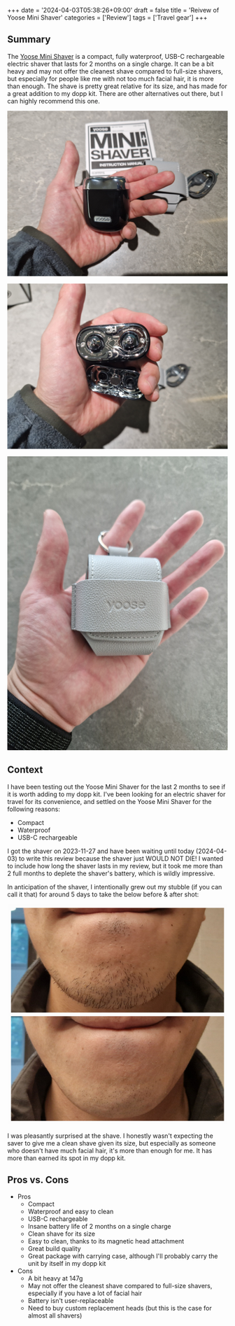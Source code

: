 +++
date = '2024-04-03T05:38:26+09:00'
draft = false
title = 'Reivew of Yoose Mini Shaver'
categories = ['Review']
tags = ['Travel gear']
+++

## Summary

The [Yoose Mini Shaver](https://yoosetech.com/products/mini-shaver) is a compact, fully waterproof, USB-C rechargeable electric shaver that lasts for 2 months on a single charge. It can be a bit heavy and may not offer the cleanest shave compared to full-size shavers, but especially for people like me with not too much facial hair, it is more than enough. The shave is pretty great relative for its size, and has made for a great addition to my dopp kit. There are other alternatives out there, but I can highly recommend this one.

![The shaver and its contents](full.jpg)

![Magnetic head attachment](magnetic_head.jpg)

![Carrying case](case.jpg)

## Context

I have been testing out the Yoose Mini Shaver for the last 2 months to see if it is worth adding to my dopp kit. I've been looking for an electric shaver for travel for its convenience, and settled on the Yoose Mini Shaver for the following reasons:

* Compact
* Waterproof
* USB-C rechargeable

I got the shaver on 2023-11-27 and have been waiting until today (2024-04-03) to write this review because the shaver just WOULD NOT DIE! I wanted to include how long the shaver lasts in my review, but it took me more than 2 full months to deplete the shaver's battery, which is wildly impressive.

In anticipation of the shaver, I intentionally grew out my stubble (if you can call it that) for around 5 days to take the below before & after shot:

![Before & After](before_after.jpg)

I was pleasantly surprised at the shave. I honestly wasn't expecting the saver to give me a clean shave given its size, but especially as someone who doesn't have much facial hair, it's more than enough for me. It has more than earned its spot in my dopp kit.  

## Pros vs. Cons

* Pros
    * Compact
    * Waterproof and easy to clean
    * USB-C rechargeable
    * Insane battery life of 2 months on a single charge
    * Clean shave for its size
    * Easy to clean, thanks to its magnetic head attachment
    * Great build quality
    * Great package with carrying case, although I'll probably carry the unit by itself in my dopp kit
* Cons
    * A bit heavy at 147g
    * May not offer the cleanest shave compared to full-size shavers, especially if you have a lot of facial hair
    * Battery isn't user-replaceable
    * Need to buy custom replacement heads (but this is the case for almost all shavers)